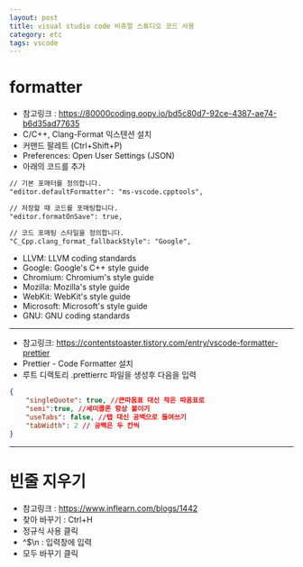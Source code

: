 ```yaml
---
layout: post
title: visual studio code 비쥬얼 스튜디오 코드 사용
category: etc
tags: vscode
---
```


# formatter
* 참고링크 : https://80000coding.oopy.io/bd5c80d7-92ce-4387-ae74-b6d35ad77635
* C/C++, Clang-Format 익스텐션 설치
* 커맨드 팔레트 (Ctrl+Shift+P)
* Preferences: Open User Settings (JSON)
* 아래의 코드를 추가

```markdown
// 기본 포매터를 정의합니다.
"editor.defaultFormatter": "ms-vscode.cpptools",

// 저장할 때 코드를 포매팅합니다.
"editor.formatOnSave": true,

// 코드 포매팅 스타일을 정의합니다.
"C_Cpp.clang_format_fallbackStyle": "Google",
```

* LLVM: LLVM coding standards
* Google: Google's C++ style guide
* Chromium: Chromium's style guide
* Mozilla: Mozilla's style guide
* WebKit: WebKit's style guide
* Microsoft: Microsoft's style guide
* GNU: GNU coding standards

---

* 참고링크: https://contentstoaster.tistory.com/entry/vscode-formatter-prettier
* Prettier - Code Formatter 설치
* 루트 디렉토리 .prettierrc 파일을 생성후 다음을 입력

```json
{
    "singleQuote": true, //큰따옴표 대신 작은 따옴표로
    "semi":true, //세미콜론 항상 붙이기
    "useTabs": false, //탭 대신 공백으로 들여쓰기
    "tabWidth": 2 // 공백은 두 칸씩
}
```

---

# 빈줄 지우기
* 참고링크 : https://www.inflearn.com/blogs/1442
* 찾아 바꾸기 : Ctrl+H
* 정규식 사용 클릭
* ^$\n  :  입력창에 입력
* 모두 바꾸기 클릭
